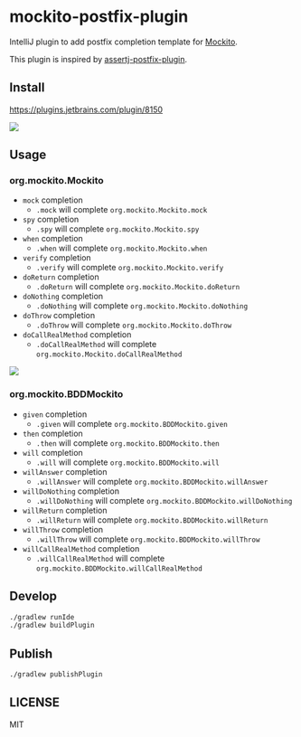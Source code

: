 # mockito-postfix-plugin

IntelliJ plugin to add postfix completion template for [Mockito](http://mockito.org/).

This plugin is inspired by [assertj-postfix-plugin](https://github.com/tokuhirom/assertj-postfix-plugin).

## Install

https://plugins.jetbrains.com/plugin/8150

![](./images/download-plugin.png)

## Usage

### org.mockito.Mockito

- `mock` completion
  - `.mock` will complete `org.mockito.Mockito.mock`
- `spy` completion
  - `.spy` will complete `org.mockito.Mockito.spy`
- `when` completion
  - `.when` will complete `org.mockito.Mockito.when`
- `verify` completion
  - `.verify` will complete `org.mockito.Mockito.verify`
- `doReturn` completion
  - `.doReturn` will complete `org.mockito.Mockito.doReturn`
- `doNothing` completion
  - `.doNothing` will complete `org.mockito.Mockito.doNothing`
- `doThrow` completion
  - `.doThrow` will complete `org.mockito.Mockito.doThrow`
- `doCallRealMethod` completion
  - `.doCallRealMethod` will complete `org.mockito.Mockito.doCallRealMethod`

![](./images/mockito-postfix-plugin-demo.gif)

### org.mockito.BDDMockito

- `given` completion
  - `.given` will complete `org.mockito.BDDMockito.given`
- `then` completion
  - `.then` will complete `org.mockito.BDDMockito.then`
- `will` completion
  - `.will` will complete `org.mockito.BDDMockito.will`
- `willAnswer` completion
  - `.willAnswer` will complete `org.mockito.BDDMockito.willAnswer`
- `willDoNothing` completion
  - `.willDoNothing` will complete `org.mockito.BDDMockito.willDoNothing`
- `willReturn` completion
  - `.willReturn` will complete `org.mockito.BDDMockito.willReturn`
- `willThrow` completion
  - `.willThrow` will complete `org.mockito.BDDMockito.willThrow`
- `willCallRealMethod` completion
  - `.willCallRealMethod` will complete `org.mockito.BDDMockito.willCallRealMethod`

## Develop

```sh
./gradlew runIde
./gradlew buildPlugin
```

## Publish

```sh
./gradlew publishPlugin
```

## LICENSE

MIT

